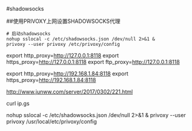 

#shadowsocks


##使用PRIVOXY上网设置SHADOWSOCKS代理



```
# 启动shadowsocks
nohup sslocal -c /etc/shadowsocks.json /dev/null 2>&1 &                    
privoxy --user privoxy /etc/privoxy/config

```

export http_proxy=http://127.0.0.1:8118
export https_proxy=http://127.0.0.1:8118
export ftp_proxy=http://127.0.0.1:8118


export http_proxy=http://192.168.1.84:8118
export https_proxy=http://192.168.1.84:8118


http://www.junww.com/server/2017/0302/221.html

curl ip.gs

nohup sslocal -c /etc/shadowsocks.json /dev/null 2>&1 &
privoxy --user privoxy /usr/local/etc/privoxy/config


